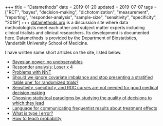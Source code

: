 +++
title = "Datamethods"
date = 2019-01-20
updated = 2019-07-07
tags = ["RCT", "bayes", "decision-making", "dichotomization",
"measurement", "reporting", "responder-analysis", "sample-size",
"sensitivity", "specificity", "2019"]
+++
[datamethods.org](https://discourse.datamethods.org) is a discussion site where
data methodologists meet each other and subject matter experts
including clinical trialists and clinical researchers.  Its
development is documented [here](/post/disc).  Datamethods is provided
by the Department of Biostatistics, Vanderbilt University School of Medicine.

I have written some short articles on the site, listed below.

-   [Bayesian power: no unobservables](https://discourse.datamethods.org/t/bayesian-power-no-unobservables)
-   [Responder analysis: Loser x 4](https://discourse.datamethods.org/t/responder-analysis-loser-x-4)
-   [Problems with NNT](https://discourse.datamethods.org/t/problems-with-nnt)
-   [Should we ignore covariate imbalance and stop presenting a stratified 'table one' for randomized trials?](https://discourse.datamethods.org/t/should-we-ignore-covariate-imbalance-and-stop-presenting-a-stratified-table-one-for-randomized-trials)
-   [Sensitivity, specificity, and ROC curves are not needed for good medical decision making](https://discourse.datamethods.org/t/sensitivity-specificity-and-roc-curves-are-not-needed-for-good-medical-decision-making)
-   [Choosing statistical paradigms by studying the quality of decisions to which they lead](https://discourse.datamethods.org/t/choosing-statistical-paradigms-by-studying-the-quality-of-decisions-to-which-they-lead)
-   [Language for communicating frequentist results about treatment
    effects](https://discourse.datamethods.org/t/language-for-communicating-frequentist-results-about-treatment-effects)
-   [What is type I error?](https://discourse.datamethods.org/t/what-is-type-i-error)
-   [How to teach probability](https://discourse.datamethods.org/t/how-to-teach-probability)
